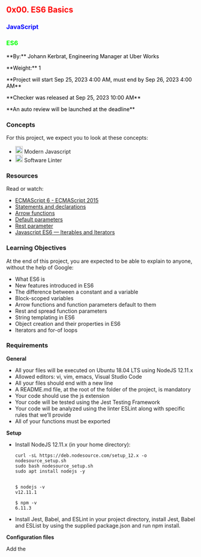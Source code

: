 <h2 style="color: #ff0000">0x00. ES6 Basics</h2>
<h3 style="color: #0000ff">JavaScript</h3>
<h3 style="color: #00ff00">ES6</h3>
<p style="color: #000">**By:** Johann Kerbrat, Engineering Manager at Uber Works</p>
<p style="color: #000">**Weight:** 1</p>
<p style="color: #000">**Project will start Sep 25, 2023 4:00 AM, must end by Sep 26, 2023 4:00 AM**</p>
<p style="color: #000">**Checker was released at Sep 25, 2023 10:00 AM**</p>
<p style="color: #000">**An auto review will be launched at the deadline**</p>

### Concepts

For this project, we expect you to look at these concepts:

* <img src="https://emojipedia-us.s3.dualstack.us-east-1.amazonaws.com/thumbs/120/apple/285/globe_with_americas_26aa.png" width="20px"> Modern Javascript
* <img src="https://emojipedia-us.s3.dualstack.us-east-1.amazonaws.com/thumbs/120/apple/2a3/wrench_1f52a.png" width="20px"> Software Linter

### Resources

Read or watch:

* [ECMAScript 6 - ECMAScript 2015](https://developer.mozilla.org/en-US/docs/Web/JavaScript/Reference/Global_Objects/ECMAScript_6)
* [Statements and declarations](https://developer.mozilla.org/en-US/docs/Web/JavaScript/Guide/Statements_and_declarations)
* [Arrow functions](https://developer.mozilla.org/en-US/docs/Web/JavaScript/Reference/Functions/Arrow_functions)
* [Default parameters](https://developer.mozilla.org/en-US/docs/Web/JavaScript/Reference/Functions/Default_parameters)
* [Rest parameter](https://developer.mozilla.org/en-US/docs/Web/JavaScript/Reference/Functions/rest_parameters)
* [Javascript ES6 — Iterables and Iterators](https://www.freecodecamp.org/news/javascript-es6-iterables-and-iterators-778203dd750d/)

### Learning Objectives

At the end of this project, you are expected to be able to explain to anyone, without the help of Google:

* What ES6 is
* New features introduced in ES6
* The difference between a constant and a variable
* Block-scoped variables
* Arrow functions and function parameters default to them
* Rest and spread function parameters
* String templating in ES6
* Object creation and their properties in ES6
* Iterators and for-of loops

### Requirements

**General**

* All your files will be executed on Ubuntu 18.04 LTS using NodeJS 12.11.x
* Allowed editors: vi, vim, emacs, Visual Studio Code
* All your files should end with a new line
* A README.md file, at the root of the folder of the project, is mandatory
* Your code should use the js extension
* Your code will be tested using the Jest Testing Framework
* Your code will be analyzed using the linter ESLint along with specific rules that we’ll provide
* All of your functions must be exported

**Setup**

* Install NodeJS 12.11.x
    (in your home directory):

    ```
    curl -sL https://deb.nodesource.com/setup_12.x -o nodesource_setup.sh
    sudo bash nodesource_setup.sh
    sudo apt install nodejs -y
    

    $ nodejs -v
    v12.11.1

    $ npm -v
    6.11.3

* Install Jest, Babel, and ESLint
    in your project directory, install Jest, Babel and ESList by using the supplied package.json and run npm install.

**Configuration files**

Add the
